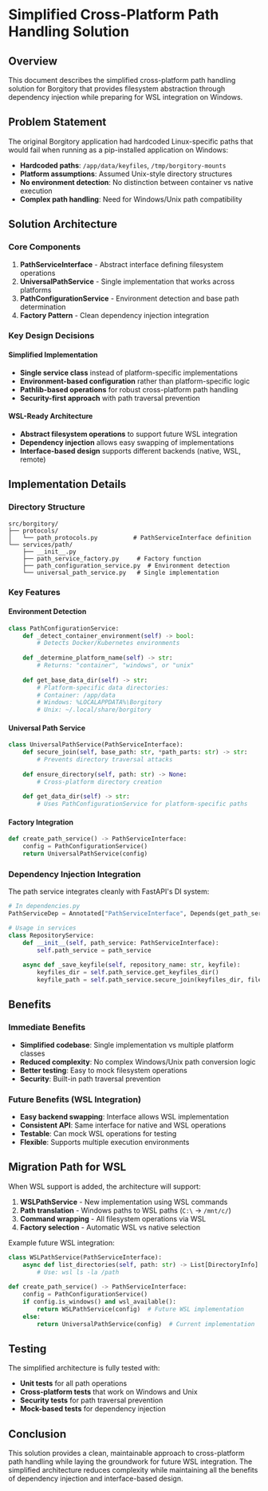 # Simplified Cross-Platform Path Handling Solution

## Overview

This document describes the simplified cross-platform path handling solution for Borgitory that provides filesystem abstraction through dependency injection while preparing for WSL integration on Windows.

## Problem Statement

The original Borgitory application had hardcoded Linux-specific paths that would fail when running as a pip-installed application on Windows:

- **Hardcoded paths**: `/app/data/keyfiles`, `/tmp/borgitory-mounts`
- **Platform assumptions**: Assumed Unix-style directory structures
- **No environment detection**: No distinction between container vs native execution
- **Complex path handling**: Need for Windows/Unix path compatibility

## Solution Architecture

### Core Components

1. **PathServiceInterface** - Abstract interface defining filesystem operations
2. **UniversalPathService** - Single implementation that works across platforms
3. **PathConfigurationService** - Environment detection and base path determination
4. **Factory Pattern** - Clean dependency injection integration

### Key Design Decisions

#### Simplified Implementation
- **Single service class** instead of platform-specific implementations
- **Environment-based configuration** rather than platform-specific logic
- **Pathlib-based operations** for robust cross-platform path handling
- **Security-first approach** with path traversal prevention

#### WSL-Ready Architecture
- **Abstract filesystem operations** to support future WSL integration
- **Dependency injection** allows easy swapping of implementations
- **Interface-based design** supports different backends (native, WSL, remote)

## Implementation Details

### Directory Structure
```
src/borgitory/
├── protocols/
│   └── path_protocols.py          # PathServiceInterface definition
└── services/path/
    ├── __init__.py
    ├── path_service_factory.py     # Factory function
    ├── path_configuration_service.py  # Environment detection
    └── universal_path_service.py   # Single implementation
```

### Key Features

#### Environment Detection
```python
class PathConfigurationService:
    def _detect_container_environment(self) -> bool:
        # Detects Docker/Kubernetes environments
        
    def _determine_platform_name(self) -> str:
        # Returns: "container", "windows", or "unix"
        
    def get_base_data_dir(self) -> str:
        # Platform-specific data directories:
        # Container: /app/data
        # Windows: %LOCALAPPDATA%\Borgitory  
        # Unix: ~/.local/share/borgitory
```

#### Universal Path Service
```python
class UniversalPathService(PathServiceInterface):
    def secure_join(self, base_path: str, *path_parts: str) -> str:
        # Prevents directory traversal attacks
        
    def ensure_directory(self, path: str) -> None:
        # Cross-platform directory creation
        
    def get_data_dir(self) -> str:
        # Uses PathConfigurationService for platform-specific paths
```

#### Factory Integration
```python
def create_path_service() -> PathServiceInterface:
    config = PathConfigurationService()
    return UniversalPathService(config)
```

### Dependency Injection Integration

The path service integrates cleanly with FastAPI's DI system:

```python
# In dependencies.py
PathServiceDep = Annotated["PathServiceInterface", Depends(get_path_service)]

# Usage in services
class RepositoryService:
    def __init__(self, path_service: PathServiceInterface):
        self.path_service = path_service
        
    async def _save_keyfile(self, repository_name: str, keyfile):
        keyfiles_dir = self.path_service.get_keyfiles_dir()
        keyfile_path = self.path_service.secure_join(keyfiles_dir, filename)
```

## Benefits

### Immediate Benefits
- **Simplified codebase**: Single implementation vs multiple platform classes
- **Reduced complexity**: No complex Windows/Unix path conversion logic
- **Better testing**: Easy to mock filesystem operations
- **Security**: Built-in path traversal prevention

### Future Benefits (WSL Integration)
- **Easy backend swapping**: Interface allows WSL implementation
- **Consistent API**: Same interface for native and WSL operations
- **Testable**: Can mock WSL operations for testing
- **Flexible**: Supports multiple execution environments

## Migration Path for WSL

When WSL support is added, the architecture will support:

1. **WSLPathService** - New implementation using WSL commands
2. **Path translation** - Windows paths to WSL paths (`C:\` → `/mnt/c/`)
3. **Command wrapping** - All filesystem operations via WSL
4. **Factory selection** - Automatic WSL vs native selection

Example future WSL integration:
```python
class WSLPathService(PathServiceInterface):
    async def list_directories(self, path: str) -> List[DirectoryInfo]:
        # Use: wsl ls -la /path
        
def create_path_service() -> PathServiceInterface:
    config = PathConfigurationService()
    if config.is_windows() and wsl_available():
        return WSLPathService(config)  # Future WSL implementation
    else:
        return UniversalPathService(config)  # Current implementation
```

## Testing

The simplified architecture is fully tested with:
- **Unit tests** for all path operations
- **Cross-platform tests** that work on Windows and Unix
- **Security tests** for path traversal prevention
- **Mock-based tests** for dependency injection

## Conclusion

This solution provides a clean, maintainable approach to cross-platform path handling while laying the groundwork for future WSL integration. The simplified architecture reduces complexity while maintaining all the benefits of dependency injection and interface-based design.